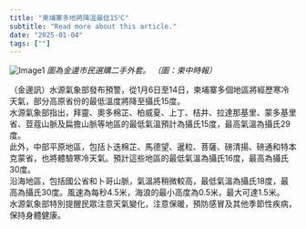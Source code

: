 ```yaml
---
title: "柬埔寨多地將降溫最低15℃"
subtitle: "Read more about this article."
date: "2025-01-04"
tags: [""]
---
```


![Image1](/thumbnails/Cambodia-15C.jpg "Meeting")
*圖為金邊市民選購二手外套。 （圖：柬中時報）*

（金邊訊）水源氣象部發布預警，從1月6日至14日，柬埔寨多個地區將經歷寒冷天氣，部分高原省份的最低溫度將降至攝氏15度。
<br/>
水源氣象部指出，拜靈、奧多棉芷、柏威夏、上丁、桔井、拉達那基里、蒙多基里省、荳蔻山脈及扁擔山脈等地區的最低​​氣溫預計為攝氏15度，最高氣溫為攝氏29度。
<br/>
此外，中部平原地區，包括卜迭棉芷、馬德望、暹粒、菩薩、磅清揚、磅通和特本克蒙省，也將體驗寒冷天氣。預計這些地區的最低​​氣溫為攝氏16度，最高為攝氏30度。
<br/>
沿海地區，包括國公省和卜哥山脈，氣溫將稍微較高，最低氣溫為攝氏18度，最高為攝氏30度。風速為每秒4.5米，海浪的最小高度為0.5米，最大可達1.5米。
<br/>
水源氣象部特別提醒民眾注意天氣變化，注意保暖，預防感冒及其他季節性疾病，保持身體健康。